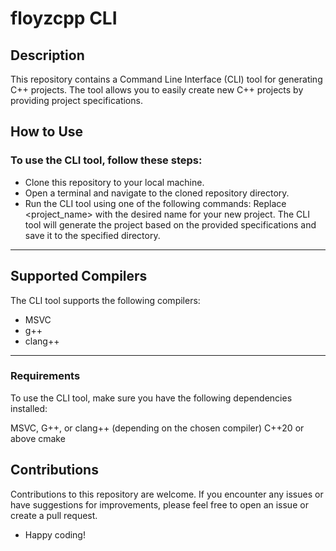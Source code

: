 # floyzcpp CLI

## Description
This repository contains a Command Line Interface (CLI) tool for generating C++ projects. The tool allows you to easily create new C++ projects by providing project specifications.

## How to Use
### To use the CLI tool, follow these steps:

- Clone this repository to your local machine.
- Open a terminal and navigate to the cloned repository directory.
- Run the CLI tool using one of the following commands:
Replace <project_name> with the desired name for your new project.
The CLI tool will generate the project based on the provided specifications and save it to the specified directory.
---
## Supported Compilers
The CLI tool supports the following compilers:
- MSVC
- g++
- clang++
---
### Requirements
To use the CLI tool, make sure you have the following dependencies installed:

MSVC, G++, or clang++ (depending on the chosen compiler)
C++20 or above
cmake
## Contributions
Contributions to this repository are welcome. If you encounter any issues or have suggestions for improvements, please feel free to open an issue or create a pull request.

- Happy coding!
